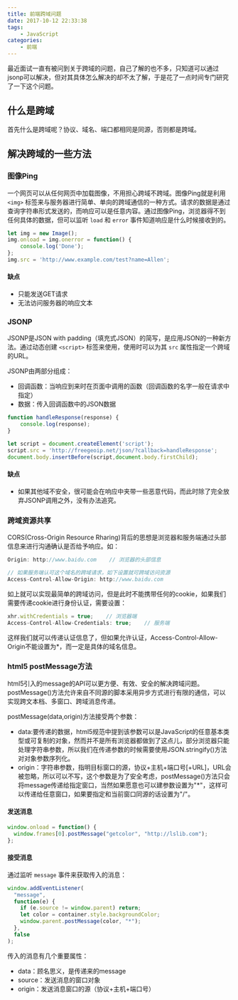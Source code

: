 ```yaml
---
title: 前端跨域问题
date: 2017-10-12 22:33:38
tags:
    - JavaScript
categories:
    - 前端
---
```


最近面试一直有被问到关于跨域的问题，自己了解的也不多，只知道可以通过jsonp可以解决，但对其具体怎么解决的却不太了解，于是花了一点时间专门研究了一下这个问题。

## 什么是跨域

首先什么是跨域呢？协议、域名、端口都相同是同源，否则都是跨域。

<!-- more -->

## 解决跨域的一些方法

### 图像Ping

一个网页可以从任何网页中加载图像，不用担心跨域不跨域。图像Ping就是利用 `<img>` 标签来与服务器进行简单、单向的跨域通信的一种方式。请求的数据是通过查询字符串形式发送的，而响应可以是任意内容。通过图像Ping，浏览器得不到任何具体的数据，但可以监听 `load` 和 `error` 事件知道响应是什么时候接收到的。

```javaScript
let img = new Image();
img.onload = img.onerror = function() {
    console.log('Done');
};
img.src = 'http://www.example.com/test?name=Allen';
```

#### 缺点

- 只能发送GET请求
- 无法访问服务器的响应文本

### JSONP

JSONP是JSON with padding（填充式JSON）的简写，是应用JSON的一种新方法。通过动态创建 `<script>` 标签来使用，使用时可以为其 `src` 属性指定一个跨域的URL。

JSONP由两部分组成：

- 回调函数：当响应到来时在页面中调用的函数（回调函数的名字一般在请求中指定）
- 数据：传入回调函数中的JSON数据

```javaScript
function handleResponse(response) {
    console.log(response);
}

let script = document.createElement('script');
script.src = 'http://freegeoip.net/json/?callback=handleResponse';
document.body.insertBefore(script,document.body.firstChild);
```

#### 缺点

- 如果其他域不安全，很可能会在响应中夹带一些恶意代码，而此时除了完全放弃JSONP调用之外，没有办法追究。

### 跨域资源共享

CORS(Cross-Origin Resource Rharing)背后的思想是浏览器和服务端通过头部信息来进行沟通确认是否给予响应。如：

```javascript
Origin: http://www.baidu.com    // 浏览器的头部信息

// 如果服务端认可这个域名的跨域请求，如下设置就可跨域访问资源
Access-Control-Allow-Origin: http://www.baidu.com
```

如上就可以实现最简单的跨域访问，但是此时不能携带任何的cookie，如果我们需要传递cookie进行身份认证，需要设置：

```javascript
xhr.withCredentials = true;    // 浏览器端
Access-Control-Allow-Credentials: true;    // 服务端
```

这样我们就可以传递认证信息了，但如果允许认证，Access-Control-Allow-Origin不能设置为*，而一定是具体的域名信息。

### html5 postMessage方法

html5引入的message的API可以更方便、有效、安全的解决跨域问题。postMessage()方法允许来自不同源的脚本采用异步方式进行有限的通信，可以实现跨文本档、多窗口、跨域消息传递。

postMessage(data,origin)方法接受两个参数：

- data:要传递的数据，html5规范中提到该参数可以是JavaScript的任意基本类型或可复制的对象，然而并不是所有浏览器都做到了这点儿，部分浏览器只能处理字符串参数，所以我们在传递参数的时候需要使用JSON.stringify()方法对对象参数序列化。
- origin：字符串参数，指明目标窗口的源，协议+主机+端口号[+URL]，URL会被忽略，所以可以不写，这个参数是为了安全考虑，postMessage()方法只会将message传递给指定窗口，当然如果愿意也可以建参数设置为"*"，这样可以传递给任意窗口，如果要指定和当前窗口同源的话设置为"/"。

#### 发送消息

```javaScript
window.onload = function() {
  window.frames[0].postMessage("getcolor", "http://lslib.com");
};
```

#### 接受消息

通过监听 `message` 事件来获取传入的消息：

```javaScript
window.addEventListener(
  "message",
  function(e) {
    if (e.source != window.parent) return;
    let color = container.style.backgroundColor;
    window.parent.postMessage(color, "*");
  },
  false
);
```

传入的消息有几个重要属性：

- data：顾名思义，是传递来的message
- source：发送消息的窗口对象
- origin：发送消息窗口的源（协议+主机+端口号）